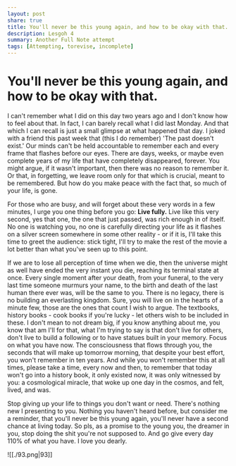 ```yaml
---
layout: post
share: true
title: You'll never be this young again, and how to be okay with that.
description: Lesgoh 4
summary: Another Full Note attempt
tags: [Attempting, torevise, incomplete]
---
```


# You'll never be this young again, and how to be okay with that. 


I can't remember what I did on this day two years ago and I don't know how to feel about that. In fact, I can barely recall what I did last Monday. And that which I can recall is just a small glimpse at what happened that day. I joked with a friend this past week that (this I do remember) 'The past doesn't exist.' Our minds can't be held accountable to remember each and every frame that flashes before our eyes. There are days, weeks, or maybe even complete years of my life that have completely disappeared, forever. You might argue, if it wasn't important, then there was no reason to remember it. Or that, in forgetting, we leave room only for that which is crucial, meant to be remembered. But how do you make peace with the fact that, so much of your life, is gone. 

For those who are busy, and will forget about these very words in a few minutes, I urge you one thing before you go: **Live fully.** Live like this very second, yes that one, the one that just passed, was rich enough in of itself. No one is watching you, no one is carefully directing your life as it flashes on a silver screen somewhere in some other reality - or if it is, I'll take this time to greet the audience: stick tight, I'll try to make the rest of the movie a lot better than what you've seen up to this point.

If we are to lose all perception of time when we die, then the universe might as well have ended the very instant you die, reaching its terminal state at once. Every single moment after your death, from your funeral, to the very last time someone murmurs your name, to the birth and death of the last human there ever was, will be the same to you. There is no legacy, there is no building an everlasting kingdom. Sure, you will live on in the hearts of a minute few, those are the ones that count I wish to argue. The textbooks, history books - cook books if you're lucky - let others wish to be included in these. I don't mean to not dream big, if you know anything about me, you know that am I'll for that, what I'm trying to say is that don't live for others, don't live to build a following or to have statues built in your memory. Focus on what you have now. The consciousness that flows through you, the seconds that will make up tomorrow morning, that despite your best effort, you won't remember in ten years. And while you won't remember this at all times, please take a time, every now and then, to remember that today won't go into a history book, it only existed now, it was only witnessed by you: a cosmological miracle, that woke up one day in the cosmos, and felt, lived, and was. 

Stop giving up your life to things you don't want or need. There's nothing new I presenting to you. Nothing you haven't heard before, but consider me a reminder, that you'll never be this young again, you'll never have a second chance at living today. So pls, as a promise to the young you, the dreamer in you, stop doing the shit you're not supposed to. And go give every day 110% of what you have. I love you dearly.

![[./93.png|93]]